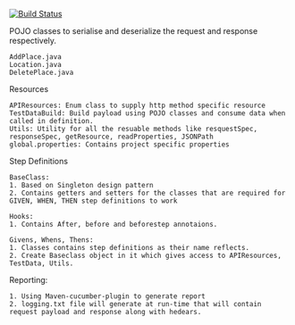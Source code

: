 
[![Build Status](http://localhost:8090/buildStatus/icon?job=RestAssured%2Fdev)](http://localhost:8090/job/RestAssured/job/dev/)
   
   POJO classes to serialise and deserialize the request and response respectively.
   ````
   AddPlace.java
   Location.java
   DeletePlace.java
   ````
   Resources
   ````
   APIResources: Enum class to supply http method specific resource
   TestDataBuild: Build payload using POJO classes and consume data when called in definition.
   Utils: Utility for all the resuable methods like resquestSpec, responseSpec, getResource, readProperties, JSONPath
   global.properties: Contains project specific properties
   ````
   Step Definitions 
   ```
   BaseClass: 
   1. Based on Singleton design pattern 
   2. Contains getters and setters for the classes that are required for GIVEN, WHEN, THEN step definitions to work
   
   Hooks:
   1. Contains After, before and beforestep annotaions. 
   
   Givens, Whens, Thens:
   1. Classes contains step definitions as their name reflects.
   2. Create Baseclass object in it which gives access to APIResources, TestData, Utils.
   ```
   Reporting:
   ```
   1. Using Maven-cucumber-plugin to generate report
   2. logging.txt file will generate at run-time that will contain request payload and response along with hedears.
   ```